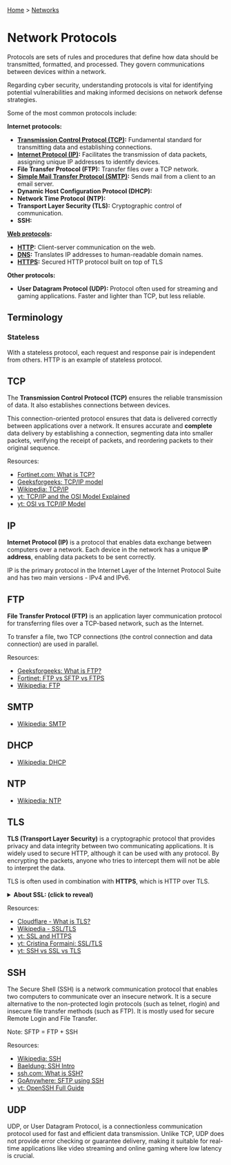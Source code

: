 [Home](../../README.md) > [Networks](./README.md)

# Network Protocols

Protocols are sets of rules and procedures that define how data should be transmitted, formatted, and processed. They govern communications between devices within a network.

Regarding cyber security, understanding protocols is vital for identifying potential vulnerabilities and making informed decisions on network defense strategies.

Some of the most common protocols include:

**Internet protocols:**
- **[Transmission Control Protocol (TCP)](#tcp):** Fundamental standard for transmitting data and establishing connections.
- **[Internet Protocol (IP)](#ip):** Facilitates the transmission of data packets, assigning unique IP addresses to identify devices.
- **File Transfer Protocol (FTP):** Transfer files over a TCP network.
- **[Simple Mail Transfer Protocol (SMTP)](./email.md#smtp):** Sends mail from a client to an email server.
- **Dynamic Host Configuration Protocol (DHCP):**
- **Network Time Protocol (NTP):**
- **Transport Layer Security (TLS):** Cryptographic control of communication.
- **SSH:**

**[Web protocols](./web-protocol.md):**
- **[HTTP](./web-protocols.md#http):** Client-server communication on the web.
- **[DNS](./web-protocols.md#dns):** Translates IP addresses to human-readable domain names.
- **[HTTPS](./web-protocols.md#https):** Secured HTTP protocol built on top of TLS

**Other protocols:**
- **User Datagram Protocol (UDP):** Protocol often used for streaming and gaming applications. Faster and lighter than TCP, but less reliable.

## Terminology

### Stateless

With a stateless protocol, each request and response pair is independent from others. HTTP is an example of stateless protocol.
<!-- TODO: tell exactly why -->

## TCP

The **Transmission Control Protocol (TCP)** ensures the reliable transmission of data. It also establishes connections between devices.

<!-- TODO: connection-oriented protocol -->
This connection-oriented protocol ensures that data is delivered correctly between applications over a network. It ensures accurate and **complete** data delivery by establishing a connection, segmenting data into smaller packets, verifying the receipt of packets, and reordering packets to their original sequence.
<!-- TODO: explain how -->

Resources:
- [Fortinet.com: What is TCP?](https://www.fortinet.com/resources/cyberglossary/tcp-ip)
- [Geeksforgeeks: TCP/IP model](https://www.geeksforgeeks.org/tcp-ip-model/)
- [Wikipedia: TCP/IP](https://en.wikipedia.org/wiki/Internet_protocol_suite)
- [yt: TCP/IP and the OSI Model Explained](https://www.youtube.com/watch?v=e5DEVa9eSN0)
- [yt: OSI vs TCP/IP Model](https://www.youtube.com/watch?v=F5rni9fr1yE)

## IP

**Internet Protocol (IP)** is a protocol that enables data exchange between computers over a network. Each device in the network has a unique **IP address**, enabling data packets to be sent correctly.

<!-- TODO: Internet Protocol Suite -->
IP is the primary protocol in the Internet Layer of the Internet Protocol Suite and has two main versions - IPv4 and IPv6.


## FTP

**File Transfer Protocol (FTP)** is an application layer communication protocol for transferring files over a TCP-based network, such as the Internet.

To transfer a file, two TCP connections (the control connection and data connection) are used in parallel.

<!-- TODO: SFTP, FTPS -->

Resources:
- [Geeksforgeeks: What is FTP?](https://www.geeksforgeeks.org/file-transfer-protocol-ftp-in-application-layer/)
- [Fortinet: FTP vs SFTP vs FTPS](https://www.fortinet.com/resources/cyberglossary/file-transfer-protocol-ftp-meaning)
- [Wikipedia: FTP](https://en.wikipedia.org/wiki/File_Transfer_Protocol)

## SMTP

- [Wikipedia: SMTP](https://en.wikipedia.org/wiki/Simple_Mail_Transfer_Protocol)

## DHCP

- [Wikipedia: DHCP](https://en.wikipedia.org/wiki/Dynamic_Host_Configuration_Protocol)

## NTP

- [Wikipedia: NTP](https://en.wikipedia.org/wiki/Network_Time_Protocol)

## TLS

**TLS (Transport Layer Security)** is a cryptographic protocol that provides privacy and data integrity between two communicating applications. It is widely used to secure HTTP, although it can be used with any protocol. By encrypting the packets, anyone who tries to intercept them will not be able to interpret the data.

TLS is often used in combination with **HTTPS**, which is HTTP over TLS.

<details id="ssl">
<summary><b>About SSL: (click to reveal)</b></summary>

SSL (Secure Sockets Layer) is another encryption protocol now deprecated due to security flaws, and most modern web browsers no longer support it. But TLS is still secure and widely supported, so preferably use TLS.

Resources:
- [Cloudflare - What is SSL?](https://www.cloudflare.com/learning/ssl/what-is-ssl/)
</details>

Resources:
- [Cloudflare - What is TLS?](https://www.cloudflare.com/en-gb/learning/ssl/transport-layer-security-tls/)
- [Wikipedia - SSL/TLS](https://en.wikipedia.org/wiki/Transport_Layer_Security)
- [yt: SSL and HTTPS](https://www.youtube.com/watch?v=S2iBR2ZlZf0)
- [yt: Cristina Formaini: SSL/TLS](https://www.youtube.com/watch?v=Rp3iZUvXWlM)
- [yt: SSH vs SSL vs TLS](https://www.youtube.com/watch?v=k3rFFLmQCuY)

## SSH

<!-- telnet, rlogin -->
The Secure Shell (SSH) is a network communication protocol that enables two computers to communicate over an insecure network. It is a secure alternative to the non-protected login protocols (such as telnet, rlogin) and insecure file transfer methods (such as FTP). It is mostly used for secure Remote Login and File Transfer.

Note: SFTP = FTP + SSH

Resources:
- [Wikipedia: SSH](https://en.wikipedia.org/wiki/Secure_Shell)
- [Baeldung: SSH Intro](https://www.baeldung.com/cs/ssh-intro)
- [ssh.com: What is SSH?](https://www.ssh.com/academy/ssh/protocol)
- [GoAnywhere: SFTP using SSH](https://www.goanywhere.com/blog/how-sftp-works)
- [yt: OpenSSH Full Guide](https://www.youtube.com/watch?v=ys5zh7kexve)

## UDP

<!-- TODO: connectionless, error checking, guarantee delivery, latency -->
UDP, or User Datagram Protocol, is a connectionless communication protocol used for fast and efficient data transmission. Unlike TCP, UDP does not provide error checking or guarantee delivery, making it suitable for real-time applications like video streaming and online gaming where low latency is crucial.
